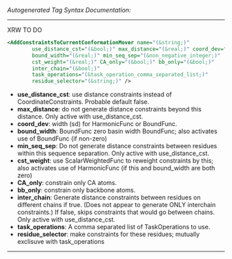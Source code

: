 <!-- THIS IS AN AUTOGENERATED FILE: Don't edit it directly, instead change the schema definition in the code itself. -->

_Autogenerated Tag Syntax Documentation:_

---
XRW TO DO

```xml
<AddConstraintsToCurrentConformationMover name="(&string;)"
        use_distance_cst="(&bool;)" max_distance="(&real;)" coord_dev="(&real;)"
        bound_width="(&real;)" min_seq_sep="(&non_negative_integer;)"
        cst_weight="(&real;)" CA_only="(&bool;)" bb_only="(&bool;)"
        inter_chain="(&bool;)"
        task_operations="(&task_operation_comma_separated_list;)"
        residue_selector="(&string;)" />
```

-   **use_distance_cst**: use distance constraints instead of CoordinateConstraints. Probable default false.
-   **max_distance**: do not generate distance constraints beyond this distance.  Only active with use_distance_cst.
-   **coord_dev**: width (sd) for HarmonicFunc or BoundFunc.
-   **bound_width**: BoundFunc zero basin width BoundFunc; also activates use of BoundFunc (if non-zero)
-   **min_seq_sep**: Do not generate distance constraints between residues within this sequence separation.  Only active with use_distance_cst.
-   **cst_weight**: use ScalarWeightedFunc to reweight constraints by this; also activates use of HarmonicFunc (if this and bound_width are both zero)
-   **CA_only**: constrain only CA atoms.
-   **bb_only**: constrain only backbone atoms.
-   **inter_chain**: Generate distance constraints between residues on different chains if true.  (Does not appear to generate ONLY interchain constraints.)  If false, skips constraints that would go between chains.  Only active with use_distance_cst.
-   **task_operations**: A comma separated list of TaskOperations to use.
-   **residue_selector**: make constraints for these residues; mutually exclisuve with task_operations

---
